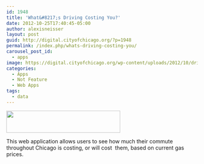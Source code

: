 ```yaml
---
id: 1948
title: 'What&#8217;s Driving Costing You?'
date: 2012-10-25T17:40:45-05:00
author: alexisneisser
layout: post
guid: http://digital.cityofchicago.org/?p=1948
permalink: /index.php/whats-driving-costing-you/
carousel_post_id:
  - apps
image: https://digital.cityofchicago.org/wp-content/uploads/2012/10/driving.jpg
categories:
  - Apps
  - Not Feature
  - Web Apps
tags:
  - data
---
```

<a href="http://www.pangaeatech.com/ckowal/calculator.htm" target="_blank"><img loading="lazy" class="alignnone  wp-image-1949" title="driving" src="http://digital.cityofchicago.org/wp-content/uploads/2012/10/driving-300x58.jpg" alt="" width="300" height="58" srcset="https://digital.cityofchicago.org/wp-content/uploads/2012/10/driving-300x58.jpg 300w, https://digital.cityofchicago.org/wp-content/uploads/2012/10/driving.jpg 325w" sizes="(max-width: 300px) 100vw, 300px" /></a>

This web application allows users to see how much their commute throughout Chicago is costing, or will cost  them, based on current gas prices.